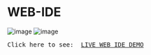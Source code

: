# WEB-IDE

![image](https://github.com/sabyasachiroy1/WEB-IDE/assets/110336884/e602555c-c15c-4717-9248-ff2d6c31a7e0)
![image](https://github.com/sabyasachiroy1/WEB-IDE/assets/110336884/4d8c8069-88c7-4686-88b6-7b5983c8d723)







<pre>Click here to see:  <a href="https://webcompiler.w3spaces.com/">LIVE WEB IDE DEMO</a></pre>
